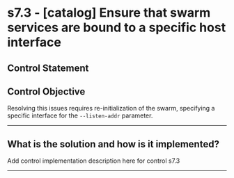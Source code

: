 # s7.3 - \[catalog\] Ensure that swarm services are bound to a specific host interface

## Control Statement

## Control Objective

Resolving this issues requires re-initialization of the swarm, specifying a specific interface for the `--listen-addr` parameter.

______________________________________________________________________

## What is the solution and how is it implemented?

Add control implementation description here for control s7.3

______________________________________________________________________

